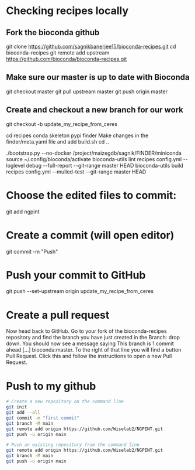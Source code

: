 # Checking recipes locally
## Fork the bioconda github 
git clone https://github.com/sagnikbanerjee15/bioconda-recipes.git
cd bioconda-recipes
git remote add upstream https://github.com/bioconda/bioconda-recipes.git

## Make sure our master is up to date with Bioconda
git checkout master
git pull upstream master
git push origin master

## Create and checkout a new branch for our work
git checkout -b update_my_recipe_from_ceres

cd recipes
conda skeleton pypi finder
Make changes in the finder/meta.yaml file and add build.sh
cd ..

./bootstrap.py --no-docker /project/maizegdb/sagnik/FINDER/miniconda
source ~/.config/bioconda/activate
bioconda-utils lint recipes config.yml --loglevel debug --full-report --git-range master HEAD
bioconda-utils build recipes config.yml --mulled-test --git-range master HEAD

# Choose the edited files to commit:
git add ngpint
# Create a commit (will open editor)
git commit -m "Push"
# Push your commit to GitHub
git push --set-upstream origin update_my_recipe_from_ceres

# Create a pull request
Now head back to GitHub. Go to your fork of the bioconda-recipes repository and find the branch you have just created in the Branch: drop down. You should now see a message saying This branch is 1 commit ahead [...] bioconda:master. To the right of that line you will find a button Pull Request. Click this and follow the instructions to open a new Pull Request.

# Push to my github

```bash
# Create a new repository on the command line
git init
git add --all
git commit -m "first commit"
git branch -M main
git remote add origin https://github.com/Wiselab2/NGPINT.git
git push -u origin main

# Push an existing repository from the command line
git remote add origin https://github.com/Wiselab2/NGPINT.git
git branch -M main
git push -u origin main
```



